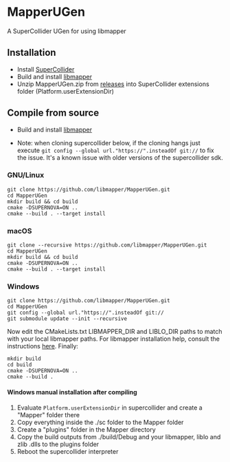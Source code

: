 # MapperUGen
A SuperCollider UGen for using libmapper

## Installation
* Install [SuperCollider](https://supercollider.github.io/)
* Build and install [libmapper](https://github.com/libmapper/libmapper)
* Unzip MapperUGen.zip from [releases](https://github.com/mathiasbredholt/MapperUGen/releases) into SuperCollider extensions folder (Platform.userExtensionDir)

## Compile from source
* Build and install [libmapper](https://github.com/libmapper/libmapper)

* Note: when cloning supercollider below, if the cloning hangs just execute `git config --global url."https://".insteadOf git://` to fix the issue. It's a known issue with older versions of the supercollider sdk.

### GNU/Linux
```
git clone https://github.com/libmapper/MapperUGen.git
cd MapperUGen
mkdir build && cd build
cmake -DSUPERNOVA=ON ..
cmake --build . --target install
```
### macOS
```
git clone --recursive https://github.com/libmapper/MapperUGen.git
cd MapperUGen
mkdir build && cd build
cmake -DSUPERNOVA=ON ..
cmake --build . --target install
```

### Windows

```
git clone https://github.com/libmapper/MapperUGen.git
cd MapperUGen
git config --global url."https://".insteadOf git://
git submodule update --init --recursive
```

Now edit the CMakeLists.txt LIBMAPPER_DIR and LIBLO_DIR paths to match with your local libmapper paths. For libmapper installation help, consult the instructions [here](https://github.com/libmapper/libmapper/blob/main/doc/how_to_compile_and_run.md). Finally:

```
mkdir build
cd build
cmake -DSUPERNOVA=ON ..
cmake --build .
```

#### Windows manual installation after compiling

1. Evaluate `Platform.userExtensionDir` in supercollider and create a "Mapper" folder there
2. Copy everything inside the ./sc folder to the Mapper folder
3. Create a "plugins" folder in the Mapper directory
4. Copy the build outputs from ./build/Debug and your libmapper, liblo and zlib .dlls to the plugins folder
5. Reboot the supercollider interpreter